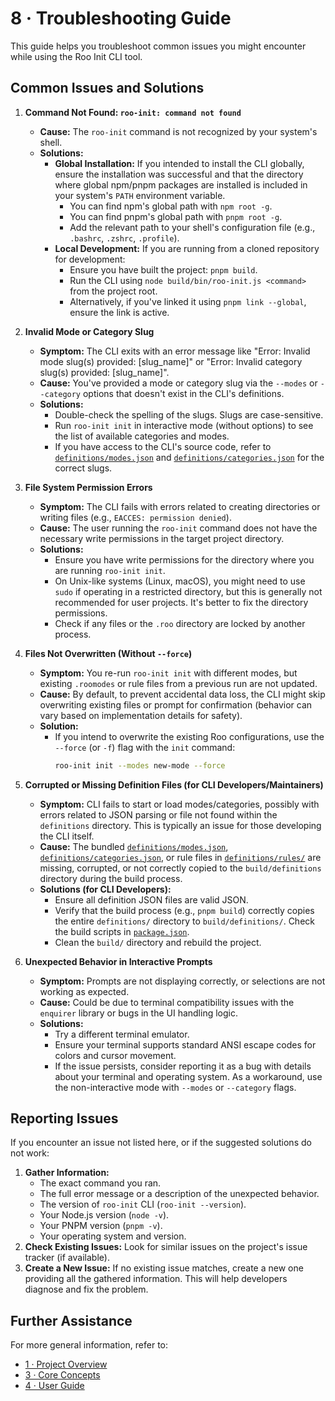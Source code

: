# 8 · Troubleshooting Guide

This guide helps you troubleshoot common issues you might encounter while using the Roo Init CLI tool.

## Common Issues and Solutions

1.  **Command Not Found: `roo-init: command not found`**
    *   **Cause:** The `roo-init` command is not recognized by your system's shell.
    *   **Solutions:**
        *   **Global Installation:** If you intended to install the CLI globally, ensure the installation was successful and that the directory where global npm/pnpm packages are installed is included in your system's `PATH` environment variable.
            *   You can find npm's global path with `npm root -g`.
            *   You can find pnpm's global path with `pnpm root -g`.
            *   Add the relevant path to your shell's configuration file (e.g., `.bashrc`, `.zshrc`, `.profile`).
        *   **Local Development:** If you are running from a cloned repository for development:
            *   Ensure you have built the project: `pnpm build`.
            *   Run the CLI using `node build/bin/roo-init.js <command>` from the project root.
            *   Alternatively, if you've linked it using `pnpm link --global`, ensure the link is active.

2.  **Invalid Mode or Category Slug**
    *   **Symptom:** The CLI exits with an error message like "Error: Invalid mode slug(s) provided: [slug_name]" or "Error: Invalid category slug(s) provided: [slug_name]".
    *   **Cause:** You've provided a mode or category slug via the `--modes` or `--category` options that doesn't exist in the CLI's definitions.
    *   **Solutions:**
        *   Double-check the spelling of the slugs. Slugs are case-sensitive.
        *   Run `roo-init init` in interactive mode (without options) to see the list of available categories and modes.
        *   If you have access to the CLI's source code, refer to [`definitions/modes.json`](../definitions/modes.json) and [`definitions/categories.json`](../definitions/categories.json) for the correct slugs.

3.  **File System Permission Errors**
    *   **Symptom:** The CLI fails with errors related to creating directories or writing files (e.g., `EACCES: permission denied`).
    *   **Cause:** The user running the `roo-init` command does not have the necessary write permissions in the target project directory.
    *   **Solutions:**
        *   Ensure you have write permissions for the directory where you are running `roo-init init`.
        *   On Unix-like systems (Linux, macOS), you might need to use `sudo` if operating in a restricted directory, but this is generally not recommended for user projects. It's better to fix the directory permissions.
        *   Check if any files or the `.roo` directory are locked by another process.

4.  **Files Not Overwritten (Without `--force`)**
    *   **Symptom:** You re-run `roo-init init` with different modes, but existing `.roomodes` or rule files from a previous run are not updated.
    *   **Cause:** By default, to prevent accidental data loss, the CLI might skip overwriting existing files or prompt for confirmation (behavior can vary based on implementation details for safety).
    *   **Solution:**
        *   If you intend to overwrite the existing Roo configurations, use the `--force` (or `-f`) flag with the `init` command:
            ```bash
            roo-init init --modes new-mode --force
            ```

5.  **Corrupted or Missing Definition Files (for CLI Developers/Maintainers)**
    *   **Symptom:** CLI fails to start or load modes/categories, possibly with errors related to JSON parsing or file not found within the `definitions` directory. This is typically an issue for those developing the CLI itself.
    *   **Cause:** The bundled [`definitions/modes.json`](../definitions/modes.json), [`definitions/categories.json`](../definitions/categories.json), or rule files in [`definitions/rules/`](../definitions/rules/) are missing, corrupted, or not correctly copied to the `build/definitions` directory during the build process.
    *   **Solutions (for CLI Developers):**
        *   Ensure all definition JSON files are valid JSON.
        *   Verify that the build process (e.g., `pnpm build`) correctly copies the entire `definitions/` directory to `build/definitions/`. Check the build scripts in [`package.json`](../package.json).
        *   Clean the `build/` directory and rebuild the project.

6.  **Unexpected Behavior in Interactive Prompts**
    *   **Symptom:** Prompts are not displaying correctly, or selections are not working as expected.
    *   **Cause:** Could be due to terminal compatibility issues with the `enquirer` library or bugs in the UI handling logic.
    *   **Solutions:**
        *   Try a different terminal emulator.
        *   Ensure your terminal supports standard ANSI escape codes for colors and cursor movement.
        *   If the issue persists, consider reporting it as a bug with details about your terminal and operating system. As a workaround, use the non-interactive mode with `--modes` or `--category` flags.

## Reporting Issues

If you encounter an issue not listed here, or if the suggested solutions do not work:

1.  **Gather Information:**
    *   The exact command you ran.
    *   The full error message or a description of the unexpected behavior.
    *   The version of `roo-init` CLI (`roo-init --version`).
    *   Your Node.js version (`node -v`).
    *   Your PNPM version (`pnpm -v`).
    *   Your operating system and version.
2.  **Check Existing Issues:** Look for similar issues on the project's issue tracker (if available).
3.  **Create a New Issue:** If no existing issue matches, create a new one providing all the gathered information. This will help developers diagnose and fix the problem.

## Further Assistance

For more general information, refer to:
-   [1 · Project Overview](1_overview_project.md)
-   [3 · Core Concepts](3_core_concepts.md)
-   [4 · User Guide](4_user_guide.md)